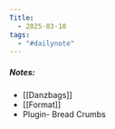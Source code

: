 ```yaml
---
Title:
  - 2025-03-10
tags:
  - "#dailynote"
---
```

##### Notes:
- [[Danzbags]]
- [[Format]]
- Plugin- Bread Crumbs